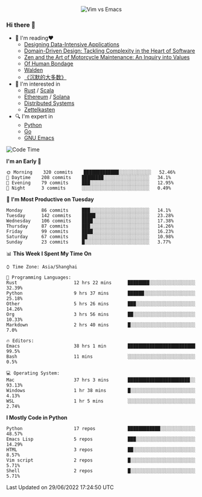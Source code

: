 <p align="center">
    <img src="https://gist.githubusercontent.com/coldnight/e696baffb094e71c96cb302118878eae/raw/40ea5053a6f66cc65f90f437e4173497da225958/banner.gif" alt="Vim vs Emacs" />
</p>

### Hi there 👋

- 📖 I'm reading❤️
    + [Designing Data-Intensive Applications](https://www.oreilly.com/library/view/designing-data-intensive-applications/9781491903063/)
    + [Domain-Driven Design: Tackling Complexity in the Heart of Software](https://www.dddcommunity.org/book/evans_2003/)
    + [Zen and the Art of Motorcycle Maintenance: An Inquiry into Values](https://en.wikipedia.org/wiki/Zen_and_the_Art_of_Motorcycle_Maintenance)
    + [Of Human Bondage](https://en.wikipedia.org/wiki/Of_Human_Bondage)
    + [Walden](https://en.wikipedia.org/wiki/Walden)
    + [《沉默的大多数》](https://en.wikipedia.org/wiki/Silent_majority)
- 🌱 I'm interested in
    + [Rust](https://www.rust-lang.org/) / [Scala](https://www.scala-lang.org/)
    + [Ethereum](https://ethereum.org/en/) / [Solana](https://solana.com/)
	+ [Distributed Systems](https://www.linuxzen.com/notes/topics/20200320174417_%E5%88%86%E5%B8%83%E5%BC%8F/)
	+ [Zettelkasten](https://www.linuxzen.com/notes/notes/20220120080920-slip_box/)
- 🔍 I'm expert in
    + [Python](https://www.python.org/)
    + [Go](https://go.dev/)
    + [GNU Emacs](https://www.gnu.org/software/emacs/)

<!--START_SECTION:waka-->
![Code Time](http://img.shields.io/badge/Code%20Time-0%20secs-blue)

**I'm an Early 🐤** 

```text
🌞 Morning    320 commits    █████████████░░░░░░░░░░░░   52.46% 
🌆 Daytime    208 commits    ████████░░░░░░░░░░░░░░░░░   34.1% 
🌃 Evening    79 commits     ███░░░░░░░░░░░░░░░░░░░░░░   12.95% 
🌙 Night      3 commits      ░░░░░░░░░░░░░░░░░░░░░░░░░   0.49%

```
📅 **I'm Most Productive on Tuesday** 

```text
Monday       86 commits     ███░░░░░░░░░░░░░░░░░░░░░░   14.1% 
Tuesday      142 commits    █████░░░░░░░░░░░░░░░░░░░░   23.28% 
Wednesday    106 commits    ████░░░░░░░░░░░░░░░░░░░░░   17.38% 
Thursday     87 commits     ███░░░░░░░░░░░░░░░░░░░░░░   14.26% 
Friday       99 commits     ████░░░░░░░░░░░░░░░░░░░░░   16.23% 
Saturday     67 commits     ██░░░░░░░░░░░░░░░░░░░░░░░   10.98% 
Sunday       23 commits     █░░░░░░░░░░░░░░░░░░░░░░░░   3.77%

```


📊 **This Week I Spent My Time On** 

```text
⌚︎ Time Zone: Asia/Shanghai

💬 Programming Languages: 
Rust                     12 hrs 22 mins      ████████░░░░░░░░░░░░░░░░░   32.39% 
Python                   9 hrs 37 mins       ██████░░░░░░░░░░░░░░░░░░░   25.18% 
Other                    5 hrs 26 mins       ███░░░░░░░░░░░░░░░░░░░░░░   14.26% 
Org                      3 hrs 56 mins       ██░░░░░░░░░░░░░░░░░░░░░░░   10.33% 
Markdown                 2 hrs 40 mins       █░░░░░░░░░░░░░░░░░░░░░░░░   7.0%

🔥 Editors: 
Emacs                    38 hrs 1 min        █████████████████████████   99.5% 
Bash                     11 mins             ░░░░░░░░░░░░░░░░░░░░░░░░░   0.5%

💻 Operating System: 
Mac                      37 hrs 3 mins       ███████████████████████░░   93.13% 
Windows                  1 hr 38 mins        █░░░░░░░░░░░░░░░░░░░░░░░░   4.13% 
WSL                      1 hr 5 mins         ░░░░░░░░░░░░░░░░░░░░░░░░░   2.74%

```

**I Mostly Code in Python** 

```text
Python                   17 repos            ████████████░░░░░░░░░░░░░   48.57% 
Emacs Lisp               5 repos             ███░░░░░░░░░░░░░░░░░░░░░░   14.29% 
HTML                     3 repos             ██░░░░░░░░░░░░░░░░░░░░░░░   8.57% 
Vim script               2 repos             █░░░░░░░░░░░░░░░░░░░░░░░░   5.71% 
Shell                    2 repos             █░░░░░░░░░░░░░░░░░░░░░░░░   5.71%

```



 Last Updated on 29/06/2022 17:24:50 UTC
<!--END_SECTION:waka-->
